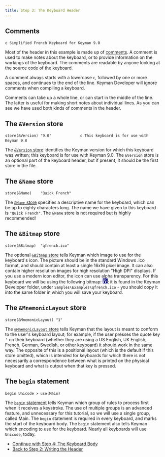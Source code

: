 ```yaml
---
title: Step 3: The Keyboard Header
---
```


## Comments

```keyman
c Simplified French Keyboard for Keyman 9.0
```

Most of the header in this example is made up of
[comments](/developer/language/guide/comments). A comment is used
to make notes about the keyboard, or to provide information on the
workings of the keyboard. The comments are readable by anyone looking at
the source code of the keyboard.

A comment always starts with a lowercase `c`, followed by one or more
spaces, and continues to the end of the line. Keyman Developer will
ignore comments when compiling a keyboard.

Comments can take up a whole line, or can start in the middle of the
line. The latter is useful for making short notes about individual
lines. As you can see we have used both kinds of comments in the header.

## The `&Version` store

```keyman
store(&Version) "9.0"             c This keyboard is for use with Keyman 9.0
```

The [`&Version` store](/developer/language/reference/version)
identifies the Keyman version for which this keyboard was written; this
keyboard is for use with Keyman 9.0. The `&Version` store is an optional
part of the keyboard header, but if present, it should be the first
store in the file.

## The `&Name` store

```keyman
store(&Name)    "Quick French"
```

The [`&Name` store](/developer/language/reference/name) specifies
a descriptive name for the keyboard, which can be up to eighty
characters long. The name we have given to this keyboard is
`"Quick French"`. The `&Name` store is not required but is highly
recommended!

## The `&Bitmap` store

```keyman
store(&Bitmap)  "qfrench.ico"
```

The optional [`&Bitmap` store](/developer/language/reference/bitmap)
tells Keyman which image to use for the keyboard's icon. The picture
should be in the standard Windows .ico format, and should contain at
least a single 16x16 pixel image. It can also contain higher resolution
images for high resolution "High DPI" displays. If you use a modern icon
editor, the icon can use alpha transparency. For this keyboard we will
be using the following bitmap:
![](/cdn/dev/img/developer/100/tutorial_keyboard_qfrench.gif); it is
found in the Keyman Developer folder, under
`Samples\Examples\qfrench.ico` - you should copy it into the same folder
in which you will save your keyboard.

## The `&MnemonicLayout` store

```keyman
store(&MnemonicLayout) "1"
```

The [`&MnemonicLayout` store](/developer/language/reference/mnemoniclayout) tells Keyman that
the layout is meant to conform to the user's keyboard layout; for
example, if the user presses the quote key <kbd>'</kbd> on
their keyboard (whether they are using a US English, UK English, French,
German, Swedish, or other keyboard) it should work in the same way. The
opposite of this is a positional layout (which is the default if this
store omitted), which is intended for keyboards for which there is not
necessarily a correspondence between what is printed on the physical
keyboard and what is output when that key is pressed.

## The `begin` statement

```keyman
begin Unicode > use(Main)
```

The [`begin` statement](/developer/language/reference/begin) tells
Keyman which group of rules to process first when it receives a
keystroke. The use of multiple groups is an advanced feature, and
unnecessary for this tutorial, so we will use a single group, called
Main. The `begin` statement is required in every keyboard, and marks the
start of the keyboard body. The `begin` statement also tells Keyman
which encoding to use for the keyboard. Nearly all keyboards will use
`Unicode`, today.

-   [Continue with Step 4: The Keyboard Body](step-4)
-   [Back to Step 2: Writing the Header](step-2)
